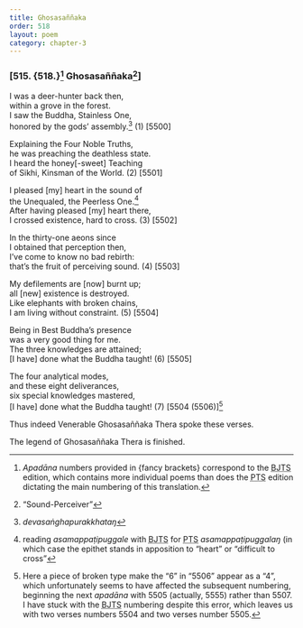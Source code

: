```yaml
---
title: Ghosasaññaka
order: 518
layout: poem
category: chapter-3
---
```


### \[515. {518.}[^1] Ghosasaññaka[^2]\]

I was a deer-hunter back then,  
within a grove in the forest.  
I saw the Buddha, Stainless One,  
honored by the gods’ assembly.[^3] (1) \[5500\]

Explaining the Four Noble Truths,  
he was preaching the deathless state.  
I heard the honey\[-sweet\] Teaching  
of Sikhi, Kinsman of the World. (2) \[5501\]

I pleased \[my\] heart in the sound of  
the Unequaled, the Peerless One.[^4]  
After having pleased \[my\] heart there,  
I crossed existence, hard to cross. (3) \[5502\]

In the thirty-one aeons since  
I obtained that perception then,  
I’ve come to know no bad rebirth:  
that’s the fruit of perceiving sound. (4) \[5503\]

My defilements are \[now\] burnt up;  
all \[new\] existence is destroyed.  
Like elephants with broken chains,  
I am living without constraint. (5) \[5504\]

Being in Best Buddha’s presence  
was a very good thing for me.  
The three knowledges are attained;  
\[I have\] done what the Buddha taught! (6) \[5505\]

The four analytical modes,  
and these eight deliverances,  
six special knowledges mastered,  
\[I have\] done what the Buddha taught! (7) \[5504 (5506)\][^5]

Thus indeed Venerable Ghosasaññaka Thera spoke these verses.

The legend of Ghosasaññaka Thera is finished.

[^1]: *Apadāna* numbers provided in {fancy brackets} correspond to the <abbr title="Buddha Jayanthi Tripitaka Series">BJTS</abbr> edition, which contains more individual poems than does the <abbr title="Pali Text Society">PTS</abbr> edition dictating the main numbering of this translation.

[^2]: “Sound-Perceiver”

[^3]: *devasaṅghapurakkhataŋ*

[^4]: reading *asamappaṭipuggale* with <abbr title="Buddha Jayanthi Tripitaka Series">BJTS</abbr> for <abbr title="Pali Text Society">PTS</abbr> *asamappaṭipuggalaŋ* (in which case the epithet stands in apposition to “heart” or “difficult to cross”

[^5]: Here a piece of broken type make the “6” in “5506” appear as a “4”, which unfortunately seems to have affected the subsequent numbering, beginning the next *apadāna* with 5505 (actually, 5555) rather than 5507. I have stuck with the <abbr title="Buddha Jayanthi Tripitaka Series">BJTS</abbr> numbering despite this error, which leaves us with two verses numbers 5504 and two verses number 5505.
